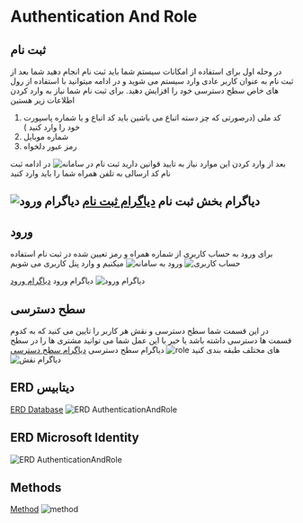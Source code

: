 # Authentication And Role

## ثبت نام

 در وحله اول برای استفاده از امکانات سیستم شما باید ثبت نام انجام دهید شما بعد از ثبت نام به عنوان کاربر عادی وارد سیستم می شوید و در ادامه میتوانید با استفاده از رول های خاص سطح دسترسی خود را افزایش دهید.
 برای ثبت نام شما نیاز به وارد کردن اطلاعات زیر هستین

 1. کد ملی (درصورتی که چز دسته اتباع می باشین باید کد اتباع و یا شماره پاسپورت خود را وارد کنید  )
 2. شماره موبایل
 3. رمز عبور دلخواه
  
  &#x202b;بعد از وارد کردن این موارد نیاز به تایید قوانین دارید
  ![ثبت نام در سامانه](Register.png)
  در ادامه ثبت نام کد ارسالی به تلفن همراه شما را باید وارد کنید 

  دیاگرام بخش ثبت نام
  &#x202b;[دیاگرام ثبت نام](BL1-Login.drawio)
 ![دیاگرام ورود](BL1-Login.png)
---

## ورود

برای ورود به حساب کاربری از  شماره همراه و رمز تعیین شده در ثبت نام استفاده میکنیم و وارد پنل کاربری می شویم
![ورود به سامانه](Login.png)
![حساب کاربری](Account.png)

  دیاگرام ورود
  [دیاگرام ورود](BL1-Login.drawio)
  ![دیاگرام ورود](BL1-Login.png)

## سطح دسترسی

در این قسمت شما سطح دسترسی و نقش هر کاربر را تایین می کنید که به کدوم قسمت ها دسترسی داشته باشد یا خیر با این عمل شما می توانید مشتری ها را در سطح های مختلف طبقه بندی کنید 
![role](Role.png)
  دیاگرام سطح دسترسی
  [دیاگرام سطح دسترسی](BR-CustumerRole.drawio)
  ![دیاگرام نقش](BR-CustumerRole.png)

## ERD دیتابیس

[ERD Database](Authentication.drawio)
![ERD AuthenticationAndRole](Authentication.png)

## ERD Microsoft Identity

![ERD AuthenticationAndRole](MicrosoftIdentity.png)

## Methods

[Method](AuthenticationAndRoleMethod.drawio)
![method](AuthenticationAndRoleMethod.jpg)
